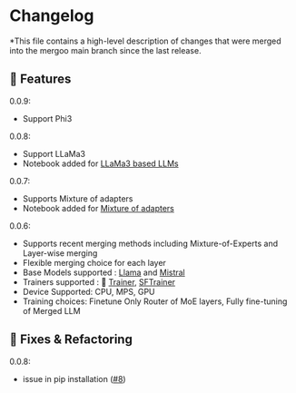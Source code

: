 # Changelog

*This file contains a high-level description of changes that were merged into the mergoo main branch since the last release.

## 🚀 Features
0.0.9:
- Support Phi3  

0.0.8:  
- Support LLaMa3
- Notebook added for [LLaMa3 based LLMs](https://github.com/Leeroo-AI/mergoo/blob/main/notebooks/integrate_llama3_experts.ipynb)  

0.0.7: 
- Supports Mixture of adapters
- Notebook added for [Mixture of adapters](https://github.com/Leeroo-AI/mergoo/blob/main/notebooks/Mistral_lora_compose_trainer.ipynb)

0.0.6:  
- Supports recent merging methods including Mixture-of-Experts and Layer-wise merging
- Flexible merging choice for each layer
- Base Models supported : [Llama](https://llama.meta.com/) and [Mistral](https://huggingface.co/docs/transformers/en/model_doc/mistral)
- Trainers supported : 🤗 [Trainer](https://huggingface.co/docs/transformers/en/main_classes/trainer), [SFTrainer](https://huggingface.co/docs/trl/en/sft_trainer)
- Device Supported: CPU, MPS, GPU
- Training choices: Finetune Only Router of MoE layers, Fully fine-tuning of Merged LLM

## 🔧 Fixes & Refactoring
0.0.8:  
- issue in pip installation ([#8](https://github.com/Leeroo-AI/mergoo/pull/8))